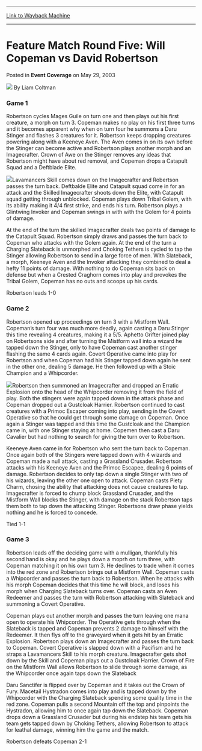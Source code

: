 
---
[Link to Wayback Machine](https://web.archive.org/web/20171029070249/https://magic.wizards.com/en/articles/archive/event-coverage/feature-match-round-five-will-copeman-vs-david-robertson-2003-05-29)

[_metadata_:author]:- "Liam Coltman"
[_metadata_:description]:- "Game 1Robertson cycles Mages Guile on turn one and then plays out his first creature, a morph on turn 3. Copeman makes no play on his first three turns and it becomes apparent why when on turn four he summons a Daru Stinger and flashes 3 creatures for it. Robertson keeps dropping creatures powering along with a Keeneye Aven. The Aven comes in on its own before the Stinger can become active and Robertson plays another morph and an Imagecrafter."
[_metadata_:generator]:- "Drupal 7 (http://drupal.org)"
[_metadata_:node]:- "767941"
[_metadata_:publish_date]:- "2003-05-29"
[_metadata_:source]:- "div-main-content"
[_metadata_:title]:- "Feature Match Round Five: Will Copeman vs David Robertson"
[_metadata_:wayback_capture_timestamp]:- "2017-10-29 07:02:49"
[_metadata_:wayback_raw_url]:- "https://web.archive.org/web/20171029070249id_/https://magic.wizards.com/en/articles/archive/event-coverage/feature-match-round-five-will-copeman-vs-david-robertson-2003-05-29"
[_metadata_:wayback_url]:- "https://magic.wizards.com/en/articles/archive/event-coverage/feature-match-round-five-will-copeman-vs-david-robertson-2003-05-29"
---


Feature Match Round Five: Will Copeman vs David Robertson
=========================================================



 Posted in **Event Coverage**
 on May 29, 2003 






![](https://media.magic.wizards.com/styles/auth_small/public/generic-avatar-150_0.png)
By Liam Coltman











### Game 1

Robertson cycles Mages Guile on turn one and then plays out his first creature, a morph on turn 3. Copeman makes no play on his first three turns and it becomes apparent why when on turn four he summons a Daru Stinger and flashes 3 creatures for it. Robertson keeps dropping creatures powering along with a Keeneye Aven. The Aven comes in on its own before the Stinger can become active and Robertson plays another morph and an Imagecrafter. Crown of Awe on the Stinger removes any ideas that Robertson might have about red removal, and Copeman drops a Catapult Squad and a Deftblade Elite. 

![](https://media.magic.wizards.com/image_legacy_migration/sideboard/images/ausnat03/a979.jpg)Lavamancers Skill comes down on the Imagecrafter and Robertson passes the turn back. Deftbalde Elite and Catapult squad come in for an attack and the Skilled Imagecrafter shoots down the Elite, with Catapult squad getting through unblocked. Copeman plays down Tribal Golem, with its ability making it 4/4 first strike, and ends his turn. Robertson plays a Glintwing Invoker and Copeman swings in with with the Golem for 4 points of damage. 

At the end of the turn the skilled Imagecrafter deals two points of damage to the Catapult Squad. Robertson simply draws and passes the turn back to Copeman who attacks with the Golem again. At the end of the turn a Charging Slateback is unmorphed and Choking Tethers is cycled to tap the Stinger allowing Robertson to send in a large force of men. With Slateback, a morph, Keeneye Aven and the Invoker attacking they combined to deal a hefty 11 points of damage. With nothing to do Copeman sits back on defense but when a Crested Craghorn comes into play and provokes the Tribal Golem, Copeman has no outs and scoops up his cards.

Robertson leads 1-0

### Game 2

Robertson opened up proceedings on turn 3 with a Mistform Wall. Copeman’s turn four was much more deadly, again casting a Daru Stinger this time revealing 4 creatures, making it a 5/5. Aphetto Grifter joined play on Robertsons side and after turning the Mistform wall into a wizard he tapped down the Stinger, only to have Copeman cast another stinger flashing the same 4 cards again. Covert Operative came into play for Robertson and when Copeman had his Stinger tapped down again he sent in the other one, dealing 5 damage. He then followed up with a Stoic Champion and a Whipcorder.

![](https://media.magic.wizards.com/image_legacy_migration/sideboard/images/ausnat03/a978.jpg)Robertson then summoned an Imagecrafter and dropped an Erratic Explosion onto the head of the Whipcorder removing it from the field of play. Both the stingers were again tapped down in the attack phase and Copeman dropped out a Gustcloak Harrier. Robertson continued to cast creatures with a Primoc Escaper coming into play, sending in the Covert Operative so that he could get through some damage on Copeman. Once again a Stinger was tapped and this time the Gustcloak and the Champion came in, with one Stinger staying at home. Copemen then cast a Daru Cavalier but had nothing to search for giving the turn over to Robertson.

Keeneye Aven came in for Robertson who sent the turn back to Copeman. Once again both of the Stingers were tapped down with 4 wizards and Copeman made a null attack, casting a Grassland Crusader. Robertson attacks with his Keeneye Aven and the Primoc Escapee, dealing 6 points of damage. Robertson decides to only tap down a single Stinger with two of his wizards, leaving the other one open to attack. Copeman casts Piety Charm, chosing the ability that attacking does not cause creatures to tap. Imagecrafter is forced to chump block Grassland Crusader, and the Mistform Wall blocks the Stinger, with damage on the stack Robertson taps them both to tap down the attacking Stinger. Robertsons draw phase yields nothing and he is forced to concede.

Tied 1-1

### Game 3

Robertson leads off the deciding game with a mulligan, thankfully his second hand is okay and he plays down a moprh on turn three, with Copeman matching it on his own turn 3. He declines to trade when it comes into the red zone and Robertson brings out a Mistform Wall. Copeman casts a Whipcorder and passes the turn back to Robertson. When he attacks with his morph Copeman decides that this time he will block, and loses his morph when Charging Slateback turns over. Copeman casts an Aven Redeemer and passes the turn with Robertson attacking with Slateback and summoning a Covert Operative. 

Copeman plays out another morph and passes the turn leaving one mana open to operate his Whipcorder. The Operative gets through when the Slateback is tapped and Copeman prevents 2 damage to himself with the Redeemer. It then flys off to the graveyard when it gets hit by an Erratic Explosion. Robertson plays down an Imagecrafter and passes the turn back to Copeman. Covert Operative is slapped down with a Pacifism and he straps a Lavamancers Skill to his morph creature. Imagecrafter gets shot down by the Skill and Copeman plays out a Gustcloak Harrier. Crown of Fire on the Mistform Wall allows Robertson to slide through some damage, as the Whipcorder once again taps down the Slateback

Daru Sanctifer is flipped over by Copeman and it takes out the Crown of Fury. Macetail Hystradon comes into play and is tapped down by the Whipcorder with the Charging Slateback spending some quality time in the red zone. Copeman pulls a second Mountain off the top and pinpoints the Hystradon, allowing him to once again tap down the Slateback. Copeman drops down a Grassland Crusader but during his endstep his team gets his team gets tapped down by Choking Tethers, allowing Robertson to attack for leathal damage, winning him the game and the match.

Robertson defeats Copeman 2-1







